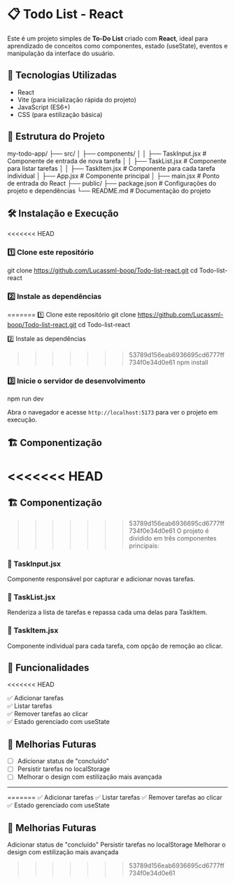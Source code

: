 # 📋 Todo List - React

Este é um projeto simples de **To-Do List** criado com **React**, ideal para aprendizado de conceitos como componentes, estado (useState), eventos e manipulação da interface do usuário.

## 🚀 Tecnologias Utilizadas

- React
- Vite (para inicialização rápida do projeto)
- JavaScript (ES6+)
- CSS (para estilização básica)

## 📂 Estrutura do Projeto

my-todo-app/
├── src/
│   ├── components/
│   │   ├── TaskInput.jsx  # Componente de entrada de nova tarefa
│   │   ├── TaskList.jsx   # Componente para listar tarefas
│   │   ├── TaskItem.jsx   # Componente para cada tarefa individual
│   ├── App.jsx            # Componente principal
│   ├── main.jsx           # Ponto de entrada do React
├── public/
├── package.json           # Configurações do projeto e dependências
└── README.md              # Documentação do projeto

## 🛠️ Instalação e Execução
<<<<<<< HEAD

### 1️⃣ Clone este repositório

git clone https://github.com/Lucassml-boop/Todo-list-react.git
cd Todo-list-react

### 2️⃣ Instale as dependências

=======
1️⃣ Clone este repositório
git clone https://github.com/Lucassml-boop/Todo-list-react.git
cd Todo-list-react

2️⃣ Instale as dependências
>>>>>>> 53789d156eab6936695cd6777ff734f0e34d0e61
npm install

### 3️⃣ Inicie o servidor de desenvolvimento

npm run dev

Abra o navegador e acesse `http://localhost:5173` para ver o projeto em execução.

## 🏗️ Componentização

<<<<<<< HEAD
=======
## 🏗️ Componentização
>>>>>>> 53789d156eab6936695cd6777ff734f0e34d0e61
O projeto é dividido em três componentes principais:

### 🔹 TaskInput.jsx

Componente responsável por capturar e adicionar novas tarefas.

### 🔹 TaskList.jsx

Renderiza a lista de tarefas e repassa cada uma delas para TaskItem.

### 🔹 TaskItem.jsx

Componente individual para cada tarefa, com opção de remoção ao clicar.

## 📌 Funcionalidades
<<<<<<< HEAD

✅ Adicionar tarefas  
✅ Listar tarefas  
✅ Remover tarefas ao clicar  
✅ Estado gerenciado com useState

## 📌 Melhorias Futuras

- [ ] Adicionar status de "concluído"  
- [ ] Persistir tarefas no localStorage  
- [ ] Melhorar o design com estilização mais avançada  

---
=======
✅ Adicionar tarefas
✅ Listar tarefas
✅ Remover tarefas ao clicar
✅ Estado gerenciado com useState

## 📌 Melhorias Futuras
 Adicionar status de "concluído"
 Persistir tarefas no localStorage
 Melhorar o design com estilização mais avançada
>>>>>>> 53789d156eab6936695cd6777ff734f0e34d0e61
